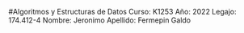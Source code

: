 #Algoritmos y Estructuras de Datos
Curso: K1253
Año: 2022
Legajo: 174.412-4
Nombre: Jeronimo
Apellido: Fermepin Galdo
